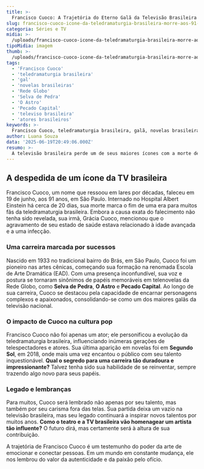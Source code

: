 ```yaml
---
title: >-
  Francisco Cuoco: A Trajetória do Eterno Galã da Televisão Brasileira
slug: francisco-cuoco-icone-da-teledramaturgia-brasileira-morre-aos-91-anos
categoria: Séries e TV
midia: >-
  /uploads/francisco-cuoco-icone-da-teledramaturgia-brasileira-morre-aos-91-anos-thumb.webp
tipoMidia: imagem
thumb: >-
  /uploads/francisco-cuoco-icone-da-teledramaturgia-brasileira-morre-aos-91-anos-thumb.webp
tags:
  - 'Francisco Cuoco'
  - 'teledramaturgia brasileira'
  - 'gal'
  - 'novelas brasileiras'
  - 'Rede Globo'
  - 'Selva de Pedra'
  - 'O Astro'
  - 'Pecado Capital'
  - 'televiso brasileira'
  - 'atores brasileiros'
keywords: >-
  Francisco Cuoco, teledramaturgia brasileira, galã, novelas brasileiras, Rede Globo, Selva de Pedra, O Astro, Pecado Capital, televisão brasileira, atores brasileiros
author: Luana Souza
data: '2025-06-19T20:49:06.000Z'
resumo: >-
  A televisão brasileira perde um de seus maiores ícones com a morte de Francisco Cuoco aos 91 anos. O ator, conhecido por seu charme e talento, deixa um legado imortal na teledramaturgia.
---
```


## A despedida de um ícone da TV brasileira

Francisco Cuoco, um nome que ressoou em lares por décadas, faleceu em 19 de junho, aos 91 anos, em São Paulo. Internado no Hospital Albert Einstein há cerca de 20 dias, sua morte marca o fim de uma era para muitos fãs da teledramaturgia brasileira. Embora a causa exata do falecimento não tenha sido revelada, sua irmã, Grácia Cuoco, mencionou que o agravamento de seu estado de saúde estava relacionado à idade avançada e a uma infecção.

### Uma carreira marcada por sucessos

Nascido em 1933 no tradicional bairro do Brás, em São Paulo, Cuoco foi um pioneiro nas artes cênicas, começando sua formação na renomada Escola de Arte Dramática (EAD). Com uma presença inconfundível, sua voz e postura se tornaram sinônimos de papéis memoráveis em telenovelas da Rede Globo, como **Selva de Pedra**, **O Astro** e **Pecado Capital**. Ao longo de sua carreira, Cuoco se destacou pela capacidade de encarnar personagens complexos e apaixonados, consolidando-se como um dos maiores galãs da televisão nacional.

### O impacto de Cuoco na cultura pop

Francisco Cuoco não foi apenas um ator; ele personificou a evolução da teledramaturgia brasileira, influenciando inúmeras gerações de telespectadores e atores. Sua última aparição em novelas foi em **Segundo Sol**, em 2018, onde mais uma vez encantou o público com seu talento inquestionável. **Qual o segredo para uma carreira tão duradoura e impressionante?** Talvez tenha sido sua habilidade de se reinventar, sempre trazendo algo novo para seus papéis.

### Legado e lembranças

Para muitos, Cuoco será lembrado não apenas por seu talento, mas também por seu carisma fora das telas. Sua partida deixa um vazio na televisão brasileira, mas seu legado continuará a inspirar novos talentos por muitos anos. **Como o teatro e a TV brasileira vão homenagear um artista tão influente?** O futuro dirá, mas certamente será à altura de sua contribuição.

A trajetória de Francisco Cuoco é um testemunho do poder da arte de emocionar e conectar pessoas. Em um mundo em constante mudança, ele nos lembrou do valor da autenticidade e da paixão pelo ofício.